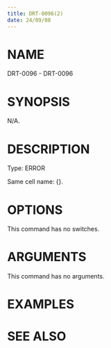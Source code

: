 ```yaml
---
title: DRT-0096(2)
date: 24/09/08
---
```


# NAME

DRT-0096 - DRT-0096

# SYNOPSIS

N/A.

# DESCRIPTION

Type: ERROR

Same cell name: {}.

# OPTIONS

This command has no switches.

# ARGUMENTS

This command has no arguments.

# EXAMPLES

# SEE ALSO
